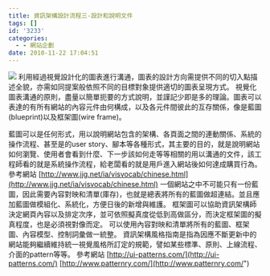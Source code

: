 ```yaml
---
title: 資訊架構設計流程三-設計和說明文件
tags: []
id: '3233'
categories:
  - - 網站企劃
date: 2010-11-22 17:04:51
---
```


![](https://oberonlai.blog/wp-content/uploads/2010/11/3363169836_a71515444e_o.png) 利用經過視覺設計化的圖表進行溝通，圖表的設計方向需提供不同的切入點描述全貌，亦需如同提案般依照不同的目標對象提供適切的圖表呈現方式。 視覺化圖表溝通的原則，盡量以簡單扼要的方式說明，並謹記少即是多的理論。圖表可以表達的有所有網站的內容元件由何構成，以及各元件間彼此的互存關係，像是藍圖(blueprint)以及框架圖(wire frame)。
<!-- more -->
藍圖可以是任何形式，用以說明網站包含的架構、各頁面之間的連動關係、系統的操作流程、甚至是的user story、腳本等各種形式，其主要的目的，就是說明網站如何瀏覽、使用者會看到什麼、下一步該如何走等等相關的用以溝通的文件，該工程師看的就是系統操作流程，給老闆看的就是用戶進入網站後如何達成購買行為。 參考網站 [http://www.jjg.net/ia/visvocab/chinese.html](http://www.jjg.net/ia/visvocab/chinese.html) 一個網站之中不可能只有一份藍圖，因此需要內容對映和清單(庫存)，也就是總表將所有的藍圖做超連結。並且應加藍圖做模組化、系統化，方便日後的新增與維護。 框架圖可以協助資訊架構師決定網頁內容以及排定次序，並可依照擬真度從低到高做區分，而決定框架圖的擬真程度，也是必須視對像而定。 可以使用內容對映和清單將所有的藍圖、框架圖、內容模型、控制詞彙做一統整。 資訊架構風格指南是指為因應不斷更新中的網站能夠繼續維持統一視覺風格所訂定的規範，譬如某些標準、原則、上線流程、介面的pattern等等。 參考網站 [http://ui-patterns.com/](http://ui-patterns.com/) [http://www.patternry.com/](http://www.patternry.com/")